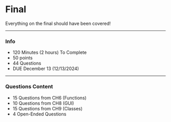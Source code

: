 # Final

Everything on the final should have been covered!

-----
### Info
- 120 Minutes (2 hours) To Complete
- 50 points
- 44 Questions
- DUE December 13 (12/13/2024)


-----
### Questions Content
- 15 Questions from CH6 (Functions)
- 10 Questions from CH8 (GUI)
- 15 Questions from CH9 (Classes)
- 4 Open-Ended Questions





